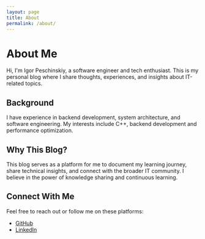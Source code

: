 ```yaml
---
layout: page
title: About
permalink: /about/
---
```


# About Me

Hi, I'm Igor Peschinskiy, a software engineer and tech enthusiast. This is my personal blog where I share thoughts, experiences, and insights about IT-related topics.

## Background

I have experience in backend development, system architecture, and software engineering. My interests include C++, backend development and performance optimization.

## Why This Blog?

This blog serves as a platform for me to document my learning journey, share technical insights, and connect with the broader IT community. I believe in the power of knowledge sharing and continuous learning.

## Connect With Me

Feel free to reach out or follow me on these platforms:

<ul class="social-links">
    <li><a href="https://github.com/peschinskiy" target="_blank">GitHub</a></li>
    <li><a href="https://linkedin.com/in/peschinskiy" target="_blank">LinkedIn</a></li>
</ul>
